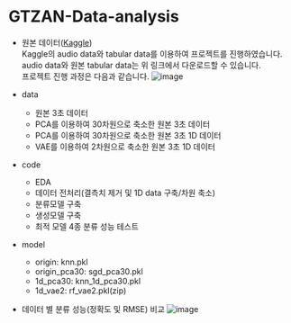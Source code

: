 # GTZAN-Data-analysis
* 원본 데이터(<a href="https://www.kaggle.com/datasets/andradaolteanu/gtzan-dataset-music-genre-classification">Kaggle</a>)<br>
Kaggle의 audio data와 tabular data를 이용하여 프로젝트를 진행하였습니다.<br>
audio data와 원본 tabular data는 위 링크에서 다운로드할 수 있습니다.<br>
프로젝트 진행 과정은 다음과 같습니다. 
![image](https://user-images.githubusercontent.com/86818579/173196463-f2d51a38-0baa-4c07-8052-965b170c135e.png)

* data
  * 원본 3초 데이터
  * PCA를 이용하여 30차원으로 축소한 원본 3초 데이터
  * PCA를 이용하여 30차원으로 축소한 원본 3초 1D 데이터
  * VAE를 이용하여 2차원으로 축소한 원본 3초 1D 데이터
* code
  * EDA
  * 데이터 전처리(결측치 제거 및 1D data 구축/차원 축소)
  * 분류모델 구축
  * 생성모델 구축
  * 최적 모델 4종 분류 성능 테스트
* model
  * origin: knn.pkl
  * origin_pca30: sgd_pca30.pkl
  * 1d_pca30: knn_1d_pca30.pkl
  * 1d_vae2: rf_vae2.pkl(zip)

* 데이터 별 분류 성능(정확도 및 RMSE) 비교
![image](https://user-images.githubusercontent.com/86818579/173196035-783bc8dc-4036-4ac4-9d8d-9533a94db4e0.png)

